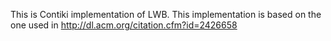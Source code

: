 This is Contiki implementation of LWB. This implementation is based on the one used in http://dl.acm.org/citation.cfm?id=2426658
